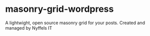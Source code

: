 # masonry-grid-wordpress
A lightwight, open source masonry grid for your posts. Created and managed by Nyffels IT
